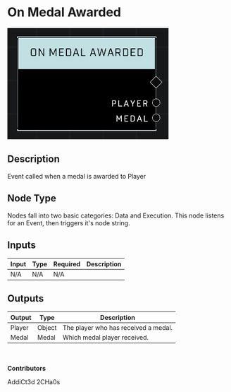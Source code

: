 # On Medal Awarded
![](../../../.gitbook/assets/on-medal-awarded.png)
## Description
Event called when a medal is awarded to Player

## Node Type
Nodes fall into two basic categories: Data and Execution. This node listens for an Event, then triggers it's node string.

## Inputs
| Input | Type | Required | Description |
|------------------|------------------|----------|--------------------------------------------------------------|
| N/A | N/A | N/A | |

## Outputs
| Output | Type | Description |
|------------------|------------------|--------------------------------------------------------------|
| Player | Object | The player who has received a medal. |
| Medal | Medal | Which medal player received. |

\
\
**Contributors**

AddiCt3d 2CHa0s